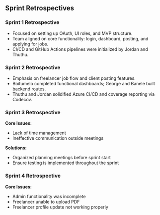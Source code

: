 ## Sprint Retrospectives

###  Sprint 1 Retrospective
- Focused on setting up OAuth, UI roles, and MVP structure.
- Team aligned on core functionality: login, dashboard, posting, and applying for jobs.
- CI/CD and GitHub Actions pipelines were initialized by Jordan and Thuthu.

### Sprint 2 Retrospective
- Emphasis on freelancer job flow and client posting features.
- Boitumelo completed functional dashboards; George and Banele built backend routes.
- Thuthu and Jordan solidified Azure CI/CD and coverage reporting via Codecov.

### Sprint 3 Retrospective

**Core Issues:**
- Lack of time management
- Ineffective communication outside meetings

**Solutions:**
- Organized planning meetings before sprint start
- Ensure testing is implemented throughout the sprint

### Sprint 4 Retrospective

**Core Issues:**
- Admin functionality was incomplete
- Freelancer unable to upload PDF
- Freelancer profile update not working properly
